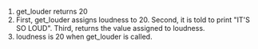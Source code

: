 1. get_louder returns 20
2. First, get_louder assigns loudness to 20. Second, it is told to print "IT'S SO LOUD". Third, returns the value assigned to loudness.
3. loudness is 20 when get_louder is called.